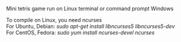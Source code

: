 Mini tetris game run on Linux terminal or command prompt Windows

To compile on Linux, you need ncurses<br/>
For Ubuntu, Debian: <i>sudo apt-get install libncurses5 libncurses5-dev</i><br/>
For CentOS, Fedora: <i>sudo yum install ncurses-devel ncurses</i><br/>
